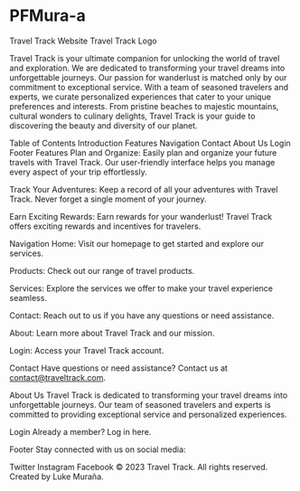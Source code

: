 # PFMura-a
Travel Track Website
Travel Track Logo

Travel Track is your ultimate companion for unlocking the world of travel and exploration. We are dedicated to transforming your travel dreams into unforgettable journeys. Our passion for wanderlust is matched only by our commitment to exceptional service. With a team of seasoned travelers and experts, we curate personalized experiences that cater to your unique preferences and interests. From pristine beaches to majestic mountains, cultural wonders to culinary delights, Travel Track is your guide to discovering the beauty and diversity of our planet.

Table of Contents
Introduction
Features
Navigation
Contact
About Us
Login
Footer
Features
Plan and Organize: Easily plan and organize your future travels with Travel Track. Our user-friendly interface helps you manage every aspect of your trip effortlessly.

Track Your Adventures: Keep a record of all your adventures with Travel Track. Never forget a single moment of your journey.

Earn Exciting Rewards: Earn rewards for your wanderlust! Travel Track offers exciting rewards and incentives for travelers.

Navigation
Home: Visit our homepage to get started and explore our services.

Products: Check out our range of travel products.

Services: Explore the services we offer to make your travel experience seamless.

Contact: Reach out to us if you have any questions or need assistance.

About: Learn more about Travel Track and our mission.

Login: Access your Travel Track account.

Contact
Have questions or need assistance? Contact us at contact@traveltrack.com.

About Us
Travel Track is dedicated to transforming your travel dreams into unforgettable journeys. Our team of seasoned travelers and experts is committed to providing exceptional service and personalized experiences.

Login
Already a member? Log in here.

Footer
Stay connected with us on social media:

Twitter
Instagram
Facebook
© 2023 Travel Track. All rights reserved. Created by Luke Muraña.
